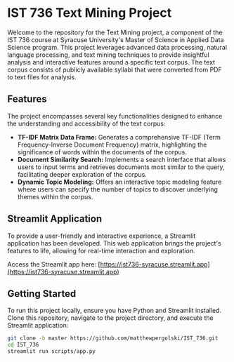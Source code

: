# IST 736 Text Mining Project

Welcome to the repository for the Text Mining project, a component of the IST 736 course at Syracuse University's Master of Science in Applied Data Science program. This project leverages advanced data processing, natural language processing, and text mining techniques to provide insightful analysis and interactive features around a specific text corpus. The text corpus consists of publicly available syllabi that were converted from PDF to text files for analysis.

## Features

The project encompasses several key functionalities designed to enhance the understanding and accessibility of the text corpus:

- **TF-IDF Matrix Data Frame:** Generates a comprehensive TF-IDF (Term Frequency-Inverse Document Frequency) matrix, highlighting the significance of words within the documents of the corpus.
- **Document Similarity Search:** Implements a search interface that allows users to input terms and retrieves documents most similar to the query, facilitating deeper exploration of the corpus.
- **Dynamic Topic Modeling:** Offers an interactive topic modeling feature where users can specify the number of topics to discover underlying themes within the corpus.

## Streamlit Application

To provide a user-friendly and interactive experience, a Streamlit application has been developed. This web application brings the project's features to life, allowing for real-time interaction and exploration.

Access the Streamlit app here: [https://ist736-syracuse.streamlit.app](https://ist736-syracuse.streamlit.app)

## Getting Started

To run this project locally, ensure you have Python and Streamlit installed. Clone this repository, navigate to the project directory, and execute the Streamlit application:

```bash
git clone -b master https://github.com/matthewpergolski/IST_736.git
cd IST_736
streamlit run scripts/app.py
